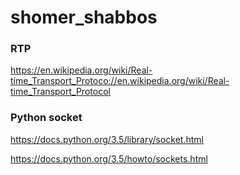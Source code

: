 # shomer_shabbos

### RTP
https://en.wikipedia.org/wiki/Real-time_Transport_Protoco://en.wikipedia.org/wiki/Real-time_Transport_Protocol

### Python socket
https://docs.python.org/3.5/library/socket.html

https://docs.python.org/3.5/howto/sockets.html
